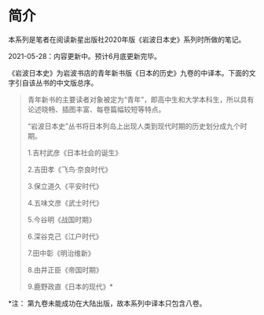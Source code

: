 # 简介

本系列是笔者在阅读新星出版社2020年版《岩波日本史》系列时所做的笔记。

2021-05-28：内容更新中。预计6月底更新完毕。

《岩波日本史》为岩波书店的青年新书版《日本的历史》九卷的中译本。下面的文字引自该丛书的中文版总序。

> 青年新书的主要读者对象被定为“青年”，即高中生和大学本科生，所以具有论述晓畅、插图丰富、每卷篇幅较短等特点。
>
> “岩波日本史”丛书将日本列岛上出现人类到现代时期的历史划分成九个时期。
>
> 1.吉村武彦《日本社会的诞生》
>
> 2.吉田孝《飞鸟·奈良时代》
>
> 3.保立道久《平安时代》
>
> 4.五味文彦《武士时代》
>
> 5.今谷明《战国时期》
>
> 6.深谷克己《江户时代》
>
> 7.田中彰《明治维新》
>
> 8.由井正臣《帝国时期》
>
> 9.鹿野政直《日本的现代》*

*注： 第九卷未能成功在大陆出版，故本系列中译本只包含八卷。